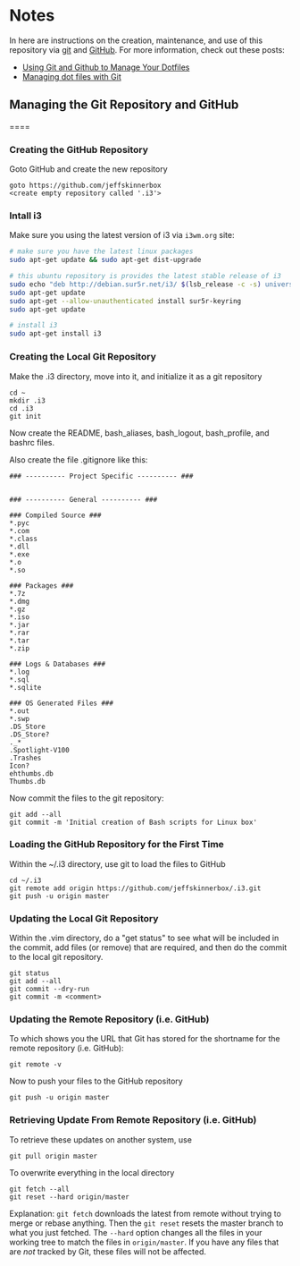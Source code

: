 <!--
Maintainer:   jeffskinnerbox@yahoo.com / www.jeffskinnerbox.me
Version:      0.4.0
-->

# Notes
In here are instructions on the creation, maintenance, and use of this repository
via [git][01] and [GitHub][02].  For more information, check out these posts:

* [Using Git and Github to Manage Your Dotfiles][03]
* [Managing dot files with Git][04]

## Managing the Git Repository and GitHub
====
### Creating the GitHub Repository
Goto GitHub and create the new repository

    goto https://github.com/jeffskinnerbox
    <create empty repository called '.i3'>

### Intall i3
Make sure you using the latest version of i3 via `i3wm.org` site:

```bash
# make sure you have the latest linux packages
sudo apt-get update && sudo apt-get dist-upgrade

# this ubuntu repository is provides the latest stable release of i3
sudo echo "deb http://debian.sur5r.net/i3/ $(lsb_release -c -s) universe" >> /etc/apt/sources.list
sudo apt-get update
sudo apt-get --allow-unauthenticated install sur5r-keyring
sudo apt-get update

# install i3
sudo apt-get install i3
```

### Creating the Local Git Repository
Make the .i3 directory, move into it, and initialize it as a git repository

    cd ~
    mkdir .i3
    cd .i3
    git init

Now create the README, bash_aliases, bash_logout, bash_profile, and bashrc files.

Also create the file .gitignore like this:

    ### ---------- Project Specific ---------- ###


    ### ---------- General ---------- ###

    ### Compiled Source ###
    *.pyc
    *.com
    *.class
    *.dll
    *.exe
    *.o
    *.so

    ### Packages ###
    *.7z
    *.dmg
    *.gz
    *.iso
    *.jar
    *.rar
    *.tar
    *.zip

    ### Logs & Databases ###
    *.log
    *.sql
    *.sqlite

    ### OS Generated Files ###
    *.out
    *.swp
    .DS_Store
    .DS_Store?
    ._*
    .Spotlight-V100
    .Trashes
    Icon?
    ehthumbs.db
    Thumbs.db

Now commit the files to the git repository:

    git add --all
    git commit -m 'Initial creation of Bash scripts for Linux box'

### Loading the GitHub Repository for the First Time
Within the ~/.i3 directory, use git to load the files to GitHub

    cd ~/.i3
    git remote add origin https://github.com/jeffskinnerbox/.i3.git
    git push -u origin master

### Updating the Local Git Repository
Within the .vim directory, do a "get status" to see what will be included in the commit,
add files (or remove) that are required, and then do the commit to the local git repository.

    git status
    git add --all
    git commit --dry-run
    git commit -m <comment>

### Updating the Remote Repository (i.e. GitHub)
To which shows you the URL that Git has stored for the shortname for
the remote repository (i.e. GitHub):

    git remote -v

Now to push your files to the GitHub repository

    git push -u origin master

### Retrieving Update From Remote Repository (i.e. GitHub)
To retrieve these updates on another system, use

    git pull origin master

To overwrite everything in the local directory

    git fetch --all
    git reset --hard origin/master

Explanation: `git fetch` downloads the latest from remote without trying to merge or rebase anything.
Then the `git reset` resets the master branch to what you just fetched.
The `--hard` option changes all the files in your working tree to match the files in `origin/master`.
If you have any files that are _not_ tracked by Git,
these files will not be affected.



[01]:http://git-scm.com/
[02]:https://github.com/
[03]:http://blog.smalleycreative.com/tutorials/using-git-and-github-to-manage-your-dotfiles/
[04]:http://blog.sanctum.geek.nz/managing-dot-files-with-git/

